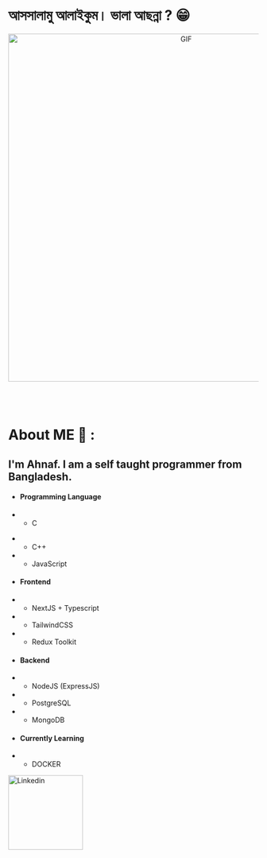 #  আসসালামু আলাইকুম।  ভালা আছন্না ? 😁 



<div align="center">
<img hight="300" width="700" alt="GIF" align="center" src="https://camo.githubusercontent.com/c8603029e1d7baade74d71c1823bdcdbaa61f08c2bf062a483e02e0f4ace034c/68747470733a2f2f692e67697068792e636f6d2f5254684e30684f5332474f344d2e676966">
</div>

</br>
</br>
</br>


# About ME 💬 :

## I'm Ahnaf. I am a self taught programmer from Bangladesh.
* #### Programming Language
* * C
- - C++
- - JavaScript
- #### Frontend
- - NextJS + Typescript
- - TailwindCSS
- - Redux Toolkit
- #### Backend
- - NodeJS (ExpressJS)
- - PostgreSQL
- - MongoDB
- #### Currently Learning
- - DOCKER

<a href="https://www.linkedin.com/in/ahnafhasan144/">
  <img align="left" alt="Linkedin" width="150" hight="100" src="https://github.com/Xx-Ashutosh-xX/Xx-Ashutosh-xX/blob/master/assets/icons/linkedin.png" />


